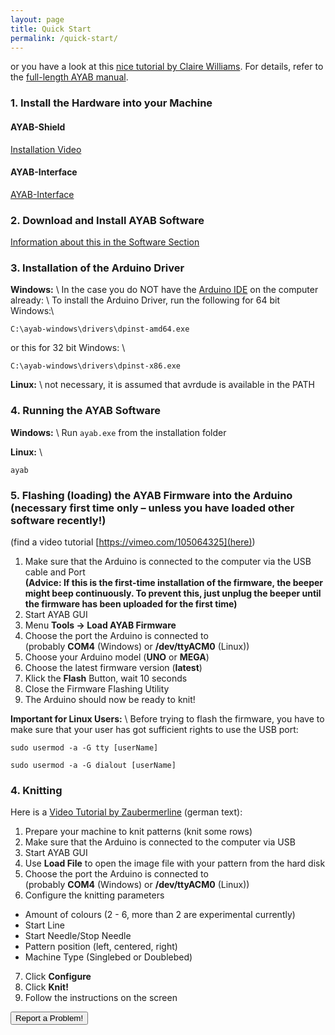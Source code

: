 ```yaml
---
layout: page
title: Quick Start
permalink: /quick-start/
---
```


or you have a look at this [nice tutorial by Claire Williams](http://xxxclairewilliamsxxx.wordpress.com/hack-ta-machine-a-tricoter/hack-your-knitting-machine-tutorial/). For details, refer to the [full-length AYAB manual](https://manual.ayab-knitting.com/).

### 1. Install the Hardware into your Machine

#### AYAB-Shield

[Installation Video](https://vimeo.com/99870358)

#### AYAB-Interface

[AYAB-Interface](/ayab-interface/)

### 2. Download and Install AYAB Software

[Information about this in the Software Section](/ayab-software/)

### 3. Installation of the Arduino Driver
**Windows:** \\
In the case you do NOT have the [Arduino IDE](http://www.arduino.cc) on the computer already: \\
To install the Arduino Driver, run the following for 64 bit Windows:\\
```
C:\ayab-windows\drivers\dpinst-amd64.exe
```

or this for 32 bit Windows: \\
```
C:\ayab-windows\drivers\dpinst-x86.exe
```

**Linux:** \\
not necessary, it is assumed that avrdude is available in the PATH

### 4. Running the AYAB Software
**Windows:** \\
Run `ayab.exe` from the installation folder

**Linux:** \\
```
ayab
```

### 5. Flashing (loading) the AYAB Firmware into the Arduino (necessary first time only – unless you have loaded other software recently!)

(find a video tutorial [https://vimeo.com/105064325](here))

1. Make sure that the Arduino is connected to the computer via the USB cable and Port <br>
**(Advice: If this is the first-time installation of the firmware, the beeper might beep continuously. To prevent this, just unplug the beeper until the firmware has been uploaded for the first time)**
2. Start AYAB GUI
3. Menu **Tools -> Load AYAB Firmware**
4. Choose the port the Arduino is connected to <br>
  (probably **COM4** (Windows) or **/dev/ttyACM0** (Linux))
5. Choose your Arduino model (**UNO** or **MEGA**)
6. Choose the latest firmware version (**latest**)
7. Klick the **Flash** Button, wait 10 seconds
8. Close the Firmware Flashing Utility
9. The Arduino should now be ready to knit!

**Important for Linux Users:** \\
Before trying to flash the firmware, you have to make sure that your user has got sufficient rights to use the USB port:
```
sudo usermod -a -G tty [userName]
```

```
sudo usermod -a -G dialout [userName]
```

### 4. Knitting

Here is a [Video Tutorial by Zaubermerline](https://youtu.be/TTIm8ezC0HY) (german text):

1. Prepare your machine to knit patterns (knit some rows)
2. Make sure that the Arduino is connected to the computer via USB
3. Start AYAB GUI
4. Use **Load File** to open the image file with your pattern from the hard disk
5. Choose the port the Arduino is connected to <br>
  (probably **COM4** (Windows) or **/dev/ttyACM0** (Linux))
6. Configure the knitting parameters
  * Amount of colours (2 - 6, more than 2 are experimental currently)
  * Start Line
  * Start Needle/Stop Needle
  * Pattern position (left, centered, right)
  * Machine Type (Singlebed or Doublebed)
7. Click **Configure**
8. Click **Knit!**
9. Follow the instructions on the screen


<p><a href="https://github.com/AllYarnsAreBeautiful/ayab-desktop/issues"><button type="button" class="btn btn-lg btn-primary">Report a Problem!</button></a></p>

